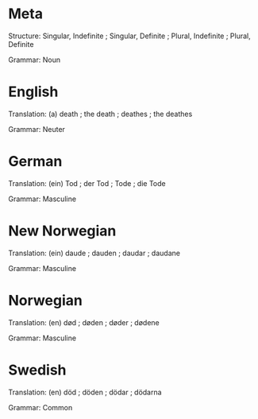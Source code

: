 Meta
====

Structure: Singular, Indefinite ; Singular, Definite ; Plural, Indefinite ; Plural, Definite

Grammar:   Noun



English
=======

Translation: (a) death ; the death ; deathes ; the deathes

Grammar:     Neuter



German
======

Translation: (ein) Tod ; der Tod ; Tode ; die Tode

Grammar:     Masculine



New Norwegian
=============

Translation: (ein) daude ; dauden ; daudar ; daudane

Grammar:     Masculine



Norwegian
=========

Translation: (en) død ; døden ; døder ; dødene

Grammar:     Masculine



Swedish
=======

Translation: (en) död ; döden ; dödar ; dödarna

Grammar:     Common
